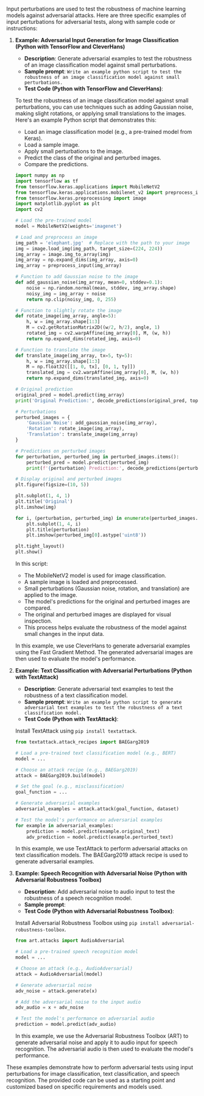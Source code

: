 Input perturbations are used to test the robustness of machine learning models against adversarial attacks. Here are three specific examples of input perturbations for adversarial tests, along with sample code or instructions:

1. **Example: Adversarial Input Generation for Image Classification (Python with TensorFlow and CleverHans)**

   - **Description**: Generate adversarial examples to test the robustness of an image classification model against small perturbations.
   - **Sample prompt**: ```Write an example python script to test the robustness of an image classification model against small perturbations.```
   - **Test Code (Python with TensorFlow and CleverHans)**:

   To test the robustness of an image classification model against small perturbations, you can use techniques such as adding Gaussian noise, making slight rotations, or applying small translations to the images. Here's an example Python script that demonstrates this:

   - Load an image classification model (e.g., a pre-trained model from Keras).
   - Load a sample image.
   - Apply small perturbations to the image.
   - Predict the class of the original and perturbed images.
   - Compare the predictions.

   ```python
   import numpy as np
   import tensorflow as tf
   from tensorflow.keras.applications import MobileNetV2
   from tensorflow.keras.applications.mobilenet_v2 import preprocess_input, decode_predictions
   from tensorflow.keras.preprocessing import image
   import matplotlib.pyplot as plt
   import cv2
   
   # Load the pre-trained model
   model = MobileNetV2(weights='imagenet')
   
   # Load and preprocess an image
   img_path = 'elephant.jpg'  # Replace with the path to your image
   img = image.load_img(img_path, target_size=(224, 224))
   img_array = image.img_to_array(img)
   img_array = np.expand_dims(img_array, axis=0)
   img_array = preprocess_input(img_array)
   
   # Function to add Gaussian noise to the image
   def add_gaussian_noise(img_array, mean=0, stddev=0.1):
       noise = np.random.normal(mean, stddev, img_array.shape)
       noisy_img = img_array + noise
       return np.clip(noisy_img, 0, 255)
   
   # Function to slightly rotate the image
   def rotate_image(img_array, angle=5):
       h, w = img_array.shape[1:3]
       M = cv2.getRotationMatrix2D((w/2, h/2), angle, 1)
       rotated_img = cv2.warpAffine(img_array[0], M, (w, h))
       return np.expand_dims(rotated_img, axis=0)
   
   # Function to translate the image
   def translate_image(img_array, tx=5, ty=5):
       h, w = img_array.shape[1:3]
       M = np.float32([[1, 0, tx], [0, 1, ty]])
       translated_img = cv2.warpAffine(img_array[0], M, (w, h))
       return np.expand_dims(translated_img, axis=0)
   
   # Original prediction
   original_pred = model.predict(img_array)
   print('Original Prediction:', decode_predictions(original_pred, top=1)[0])
   
   # Perturbations
   perturbed_images = {
       'Gaussian Noise': add_gaussian_noise(img_array),
       'Rotation': rotate_image(img_array),
       'Translation': translate_image(img_array)
   }
   
   # Predictions on perturbed images
   for perturbation, perturbed_img in perturbed_images.items():
       perturbed_pred = model.predict(perturbed_img)
       print(f'{perturbation} Prediction:', decode_predictions(perturbed_pred, top=1)[0])
   
   # Display original and perturbed images
   plt.figure(figsize=(10, 5))
   
   plt.subplot(1, 4, 1)
   plt.title('Original')
   plt.imshow(img)
   
   for i, (perturbation, perturbed_img) in enumerate(perturbed_images.items(), start=2):
       plt.subplot(1, 4, i)
       plt.title(perturbation)
       plt.imshow(perturbed_img[0].astype('uint8'))
   
   plt.tight_layout()
   plt.show()
   ```
   In this script:
   - The MobileNetV2 model is used for image classification.
   - A sample image is loaded and preprocessed.
   - Small perturbations (Gaussian noise, rotation, and translation) are applied to the image.
   - The model's predictions for the original and perturbed images are compared.
   - The original and perturbed images are displayed for visual inspection.
   - This process helps evaluate the robustness of the model against small changes in the input data.

   In this example, we use CleverHans to generate adversarial examples using the Fast Gradient Method. The generated adversarial images are then used to evaluate the model's performance.

2. **Example: Text Classification with Adversarial Perturbations (Python with TextAttack)**

   - **Description**: Generate adversarial text examples to test the robustness of a text classification model.
   - **Sample prompt**: ```Write an example python script to generate adversarial text examples to test the robustness of a text classification model.```
   - **Test Code (Python with TextAttack)**:

   Install TextAttack using `pip install textattack`.

   ```python
   from textattack.attack_recipes import BAEGarg2019

   # Load a pre-trained text classification model (e.g., BERT)
   model = ...

   # Choose an attack recipe (e.g., BAEGarg2019)
   attack = BAEGarg2019.build(model)

   # Set the goal (e.g., misclassification)
   goal_function = ...

   # Generate adversarial examples
   adversarial_examples = attack.attack(goal_function, dataset)

   # Test the model's performance on adversarial examples
   for example in adversarial_examples:
       prediction = model.predict(example.original_text)
       adv_prediction = model.predict(example.perturbed_text)
   ```

   In this example, we use TextAttack to perform adversarial attacks on text classification models. The BAEGarg2019 attack recipe is used to generate adversarial examples.

4. **Example: Speech Recognition with Adversarial Noise (Python with Adversarial Robustness Toolbox)**

   - **Description**: Add adversarial noise to audio input to test the robustness of a speech recognition model.
   - **Sample prompt**: 
   - **Test Code (Python with Adversarial Robustness Toolbox)**:

   Install Adversarial Robustness Toolbox using `pip install adversarial-robustness-toolbox`.

   ```python
   from art.attacks import AudioAdversarial

   # Load a pre-trained speech recognition model
   model = ...

   # Choose an attack (e.g., AudioAdversarial)
   attack = AudioAdversarial(model)

   # Generate adversarial noise
   adv_noise = attack.generate(x)

   # Add the adversarial noise to the input audio
   adv_audio = x + adv_noise

   # Test the model's performance on adversarial audio
   prediction = model.predict(adv_audio)
   ```

   In this example, we use the Adversarial Robustness Toolbox (ART) to generate adversarial noise and apply it to audio input for speech recognition. The adversarial audio is then used to evaluate the model's performance.

These examples demonstrate how to perform adversarial tests using input perturbations for image classification, text classification, and speech recognition. The provided code can be used as a starting point and customized based on specific requirements and models used.
